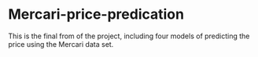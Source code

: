 # Mercari-price-predication
This is the final from of the project, including four models of predicting the price using the Mercari data set. 
